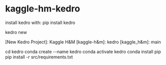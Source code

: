 # kaggle-hm-kedro

install kedro with:
pip install kedro


kedro new

 [New Kedro Project]: Kaggle H&M
 [kaggle-h&m]: kedro
 [kaggle_h&m]: main

cd kedro
conda create --name kedro
conda activate kedro
conda install pip
pip install -r src/requirements.txt

